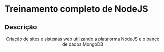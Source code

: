 # Treinamento completo de NodeJS

## Descrição
<p align="center">Criação de sites e sistemas web utilizando a plataforma NodeJS e o banco de dados MongoDB</p>